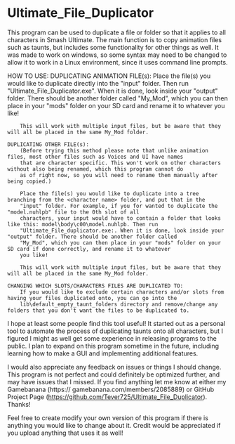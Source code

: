 # Ultimate_File_Duplicator
This program can be used to duplicate a file or folder so that it applies to all characters in Smash Ultimate. The main function 
is to copy animation files such as taunts, but includes some functionality for other things as well. It was made to work on 
windows, so some syntax may need to be changed to allow it to work in a Linux environment, since it uses command line prompts.


HOW TO USE:
    DUPLICATING ANIMATION FILE(s):
        Place the file(s) you would like to duplicate directly into the "input" folder. Then run "Ultimate_File_Duplicator.exe". 
        When it is done, look inside your "output" folder. There should be another folder called "My_Mod", which you can then 
        place in your "mods" folder on your SD card and rename it to whatever you like!

        This will work with multiple input files, but be aware that they will all be placed in the same My_Mod folder.
    
    DUPLICATING OTHER FILE(s):
        (Before trying this method please note that unlike animation files, most other files such as Voices and UI have names 
        that are character specific. This won't work on other characters without also being renamed, which this program cannot do 
        as of right now, so you will need to rename them manually after being copied.) 
        
        Place the file(s) you would like to duplicate into a tree branching from the <character name> folder, and put that in the
        "input" folder. For example, if you for wanted to duplicate the "model.nuhlpb" file to the 0th slot of all 
        characters, your input would have to contain a folder that looks like this: model\body\c00\model.nuhlpb. Then run 	
        "Ultimate_File_duplicator.exe:. When it is done, look inside your "output" folder. There should be another folder called 
        "My_Mod", which you can then place in your "mods" folder on your SD card if done correctly, and rename it to whatever 
        you like!

        This will work with multiple input files, but be aware that they will all be placed in the same My_Mod folder.

    CHANGING WHICH SLOTS/CHARACTERS FILES ARE DUPLICATED TO:
        If you would like to exclude certain characters and/or slots from having your files duplicated onto, you can go into the
        lib\default_empty_taunt_folders directory and remove/change any folders that you don't want the files to be duplicated to.


I hope at least some people find this tool useful! It started out as a personal tool to automate the process of duplicating 
taunts onto all characters, but I figured I might as well get some experience in releasing programs to the public. I plan to 
expand on this program sometime in the future, including learning how to make a GUI and implementing additional features.

I would also appreciate any feedback on issues or things I should change. This program is not perfect and could definitely be 
optimized further, and may have issues that I missed. If you find anything let me know at either my Gamebanana (https://
gamebanana.com/members/2085889) or GitHub Project Page (https://github.com/Tever725/Ultimate_File_Duplicator). Thanks!

Feel free to create modify your own version of this program if there is anything you would like to change about it. Credit would 
be appreciated if you upload anything that uses it as well!